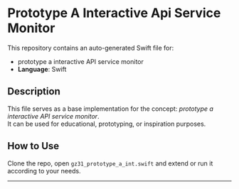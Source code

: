 # Prototype A Interactive Api Service Monitor

This repository contains an auto-generated Swift file for:

- prototype a interactive API service monitor
- **Language**: Swift

## Description

This file serves as a base implementation for the concept: *prototype a interactive API service monitor*.  
It can be used for educational, prototyping, or inspiration purposes.

## How to Use

Clone the repo, open `gz31_prototype_a_int.swift` and extend or run it according to your needs.

---


